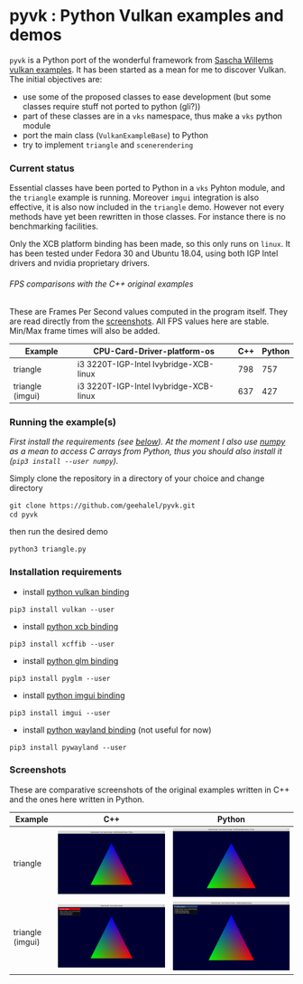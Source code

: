 # pyvk : Python Vulkan examples and demos

`pyvk` is a Python port of the wonderful framework from [Sascha Willems vulkan examples](https://github.com/SaschaWillems/Vulkan).
It has been started as a mean for me to discover Vulkan. The initial objectives are:
- use some of the proposed classes to ease development (but some classes require stuff not ported to python (gli?))
- part of these classes are in a `vks` namespace, thus make a `vks` python module
- port the main class (`VulkanExampleBase`) to Python
- try to implement `triangle` and `scenerendering`

### Current status
Essential classes have been ported to Python in a `vks` Pyhton module, and the `triangle` example is running.
Moreover `imgui` integration is also effective, it is also now included in the `triangle` demo. However not every methods have yet been rewritten in those classes. For instance there is no benchmarking facilities.

Only the XCB platform binding has been made, so this only runs on `linux`. It has been tested under Fedora 30 and Ubuntu 18.04, using  both IGP Intel drivers and nvidia proprietary drivers.

###### *FPS comparisons with the C++ original examples*
These are Frames Per Second values computed in the program itself.
They are read directly from the [screenshots](#screenshots). All FPS values here are stable. Min/Max frame times will also be added.

| Example | CPU-Card-Driver-platform-os | C++ | Python |
|---------|-----------------------------|-----|--------|
| triangle | i3 3220T-IGP-Intel Ivybridge-XCB-linux |798 | 757 |
| triangle (imgui) | i3 3220T-IGP-Intel Ivybridge-XCB-linux |637 | 427 |

### Running the example(s)
*First install the requirements (see [below](#installation-requirements)).
At the moment I also use [numpy](https://numpy.org/) as a mean to access C arrays from Python, thus you should also install it (`pip3 install --user numpy`).*

Simply clone the repository in a directory of your choice and change directory
```
git clone https://github.com/geehalel/pyvk.git
cd pyvk
```
then run the desired demo
```
python3 triangle.py
```

### Installation requirements

- install [python vulkan binding](https://github.com/realitix/vulkan)
```
pip3 install vulkan --user
```
- install [python xcb binding](https://github.com/tych0/xcffib)
```
pip3 install xcffib --user
```
- install [python glm binding](https://github.com/Zuzu-Typ/PyGLM)
```
pip3 install pyglm --user  
```
- install [python imgui binding](https://github.com/swistakm/pyimgui)
```
pip3 install imgui --user
```
- install [python wayland binding](https://github.com/flacjacket/pywayland) (not useful for now)
```
pip3 install pywayland --user
```

### Screenshots

These are comparative screenshots of the original examples written in C++ and the ones here written in Python.

|Example | C++ | Python |
|--------|-----|--------|
|triangle | ![](figs/triangle_cpp.png) | ![](figs/triangle_python.png) |
|triangle (imgui) | ![](figs/triangle_imgui_cpp.png) | ![](figs/triangle_imgui_python.png) |
